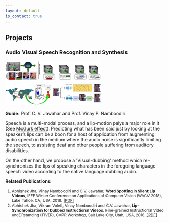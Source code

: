 ```yaml
---
layout: default
is_contact: true
---
```


## Projects

<h3> Audio Visual Speech Recognition and Synthesis </h3>

<img class="img_custom" src="images/vsr_synth.jpg" width="300"/>

**Guide**: Prof. C. V. Jawahar and Prof. Vinay P. Namboodiri.

Speech is a multi-modal process, and a lip-motion palys a major role in it (See [McGurk effect](https://www.youtube.com/watch?v=G-lN8vWm3m0)). Predicting what has been said just by looking at the speaker’s lips can be a boon for a host of application from augmenting audio speech in the medium where the audio noise is significantly limiting the speech, to assisting deaf and other people suffering from auditory disabilities.

On the other hand, we propose a 'Visual-dubbing' method which re-synchronizes the lips of speaking characters in the foregoing language speech video according to the native language dubbing audio.


**Related Publications:**

<div style="font-size:12px;">
<ol class="c">
<li>Abhishek Jha, Vinay Namboodiri and C.V. Jawahar, <strong>Word Spotting in Silent Lip Videos</strong>, IEEE Winter Conference on Applications of Computer Vision (WACV 2018), Lake Tahoe, CA, USA, 2018. <a href="https://cvit.iiit.ac.in/images/ConferencePapers/2018/Word-Spotting-in-Silent-Lip-Videos.pdf">[PDF]</a></li>

<li>Abhishek Jha, Vikram Voleti, Vinay Namboodiri and C.V. Jawahar, <strong>Lip-Synchronization for Dubbed Instructional Videos</strong>, Fine-grained Instructional Video undERstanding (FIVER), CVPR Workshop, Salt Lake City, Utah, USA, 2018. <a href="http://fiver.eecs.umich.edu/abstracts/CVPRW_2018_FIVER_A_Jha.pdf">[PDF]</a></li>
</ol>
</div>
